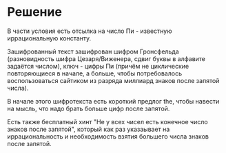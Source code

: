 # Решение

В части условия есть отсылка на число Пи - известную иррациональную константу.  

Зашифрованный текст зашифрован шифром Гронсфельда (разновидность шифра Цезаря/Виженера, сдвиг буквы в алфавите задаётся числом), ключ - цифры Пи (причём не циклические повторяющиеся в начале, а больше, чтобы потребовалось воспользоваться сайтиком из разряда миллиард знаков после запятой числа).

В начале этого шифротекста есть короткий предлог the, чтобы навести на мысль, что надо брать больше цифр после запятой.

Есть также бесплатный хинт "Не у всех чисел есть конечное число знаков после запятой", который как раз указаывает на иррациональность и необходимость взятия большего числа знаков после запятой.  
